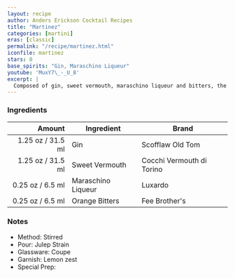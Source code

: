```yaml
---
layout: recipe
author: Anders Erickson Cocktail Recipes
title: "Martinez"
categories: [martini]
eras: [classic]
permalink: "/recipe/martinez.html"
iconfile: martinez
stars: 0
base_spirits: "Gin, Maraschino Liqueur"
youtube: 'MuxY7\_-_U_8'
excerpt: |
  Composed of gin, sweet vermouth, maraschino liqueur and bitters, the classic Martinez cocktail dates back to the late 1800s.
---
```


### Ingredients

|  Amount | Ingredient         | Brand                     |
| ------: | ------------------ | ------------------------- |
| 1.25 oz / 31.5 ml | Gin                | Scofflaw Old Tom          |
| 1.25 oz / 31.5 ml | Sweet Vermouth     | Cocchi Vermouth di Torino |
| 0.25 oz / 6.5 ml | Maraschino Liqueur | Luxardo                   |
| 0.25 oz / 6.5 ml | Orange Bitters     | Fee Brother's             |

### Notes

- Method: Stirred
- Pour: Julep Strain
- Glassware: Coupe
- Garnish: Lemon zest
- Special Prep:
